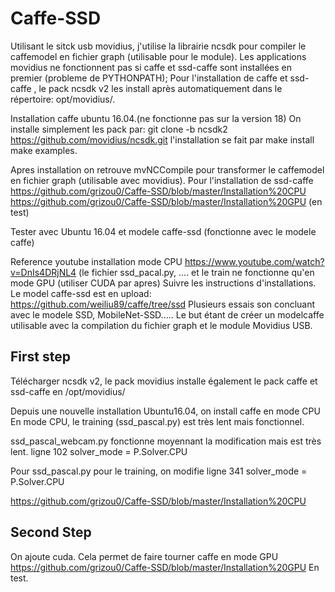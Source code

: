 # Caffe-SSD
Utilisant le sitck usb movidius, j'utilise la librairie ncsdk pour compiler le caffemodel en fichier graph (utilisable pour le module).
Les applications movidius ne fonctionnent pas si caffe et ssd-caffe sont installées en premier (probleme de PYTHONPATH);
Pour l'installation de caffe et ssd-caffe , le pack ncsdk v2 les install après automatiquement dans le répertoire: opt/movidius/.

Installation caffe ubuntu 16.04.(ne fonctionne pas sur la version 18)
On installe simplement les pack par:
git clone -b ncsdk2 https://github.com/movidius/ncsdk.git
l'installation se fait par
make install
make examples.

Apres installation on retrouve mvNCCompile pour transformer le caffemodel en fichier graph (utilisable avec movidius).
Pour l'installation de ssd-caffe
https://github.com/grizou0/Caffe-SSD/blob/master/Installation%20CPU
https://github.com/grizou0/Caffe-SSD/blob/master/Installation%20GPU      (en test)


Tester avec Ubuntu 16.04 et modele caffe-ssd (fonctionne avec le modele caffe) 

Reference youtube installation mode CPU 
https://www.youtube.com/watch?v=DnIs4DRjNL4 
(le fichier ssd_pacal.py, .... et le train ne fonctionne qu'en mode GPU (utiliser CUDA par apres) 
Suivre les instructions d'installations. 
Le model caffe-ssd est en upload: 
https://github.com/weiliu89/caffe/tree/ssd 
Plusieurs essais son concluant avec le modele SSD, MobileNet-SSD..... 
Le but étant de créer un modelcaffe utilisable avec la compilation du fichier graph et le module Movidius USB.

First step
----------
Télécharger ncsdk v2, le pack movidius installe également le pack caffe et ssd-caffe en /opt/movidius/

Depuis une nouvelle installation Ubuntu16.04, on install caffe en mode CPU
En mode CPU, le training (ssd_pascal.py) est très lent mais fonctionnel.

ssd_pascal_webcam.py fonctionne moyennant la modification mais est très lent.
ligne 102 solver_mode = P.Solver.CPU

Pour ssd_pascal.py pour le training, on modifie 
ligne 341 solver_mode = P.Solver.CPU

https://github.com/grizou0/Caffe-SSD/blob/master/Installation%20CPU

Second Step
-----------
On ajoute cuda. Cela permet de faire tourner caffe en mode GPU
https://github.com/grizou0/Caffe-SSD/blob/master/Installation%20GPU
En test.

